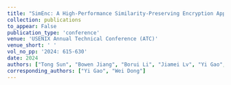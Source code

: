 ```yaml
---
title: "SimEnc: A High-Performance Similarity-Preserving Encryption Approach for Deduplication of Encrypted Docker Images"
collection: publications
to_appear: False
publication_type: 'conference'
venue: 'USENIX Annual Technical Conference (ATC)'
venue_short: ' '
vol_no_pp: '2024: 615-630'
date: 2024
authors: ["Tong Sun", "Bowen Jiang", "Borui Li", "Jiamei Lv", "Yi Gao", "Wei Dong"]
corresponding_authors: ["Yi Gao", "Wei Dong"]
---
```


